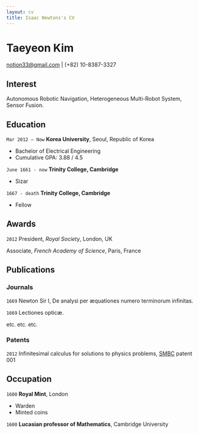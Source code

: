 ```yaml
---
layout: cv
title: Isaac Newtons's CV
---
```

# Taeyeon Kim

<div id="webaddress">
<a href="notion33@gmail.com">notion33@gmail.com</a>
| (+82) 10-8387-3327
</div>


## Interest

Autonomous Robotic Navigation, Heterogeneous Multi-Robot System, Sensor Fusion.

## Education

`Mar 2012 – Now`
__Korea University__, Seoul, Republic of Korea
- Bachelor of Electrical Engineering
- Cumulative GPA: 3.88 / 4.5

`June 1661 - now`
__Trinity College, Cambridge__

- Sizar

`1667 - death`
__Trinity College, Cambridge__

- Fellow



## Awards

`2012`
President, *Royal Society*, London, UK

Associate, *French Academy of Science*, Paris, France



## Publications

<!-- A list is also available [online](http://scholar.google.co.uk/citations?user=LTOTl0YAAAAJ) -->

### Journals

`1669`
Newton Sir I, De analysi per æquationes numero terminorum infinitas. 

`1669`
Lectiones opticæ.

etc. etc. etc.

### Patents

`2012`
Infinitesimal calculus for solutions to physics problems, [SMBC](http://www.techdirt.com/articles/20121011/09312820678/if-patents-had-been-around-time-newton.shtml) patent 001


## Occupation

`1600`
__Royal Mint__, London

- Warden
- Minted coins

`1600`
__Lucasian professor of Mathematics__, Cambridge University



<!-- ### Footer

Last updated: May 2013 -->


